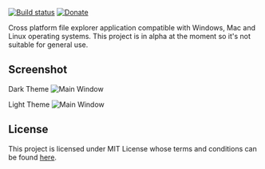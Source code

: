 [![Build status](https://ci.appveyor.com/api/projects/status/467yhb1fia401wai?svg=true)](https://ci.appveyor.com/project/waliarubal/jaya)
[![Donate](https://img.shields.io/badge/Donate-PayPal-green.svg)](https://www.paypal.com/cgi-bin/webscr?cmd=_s-xclick&hosted_button_id=MA9ZZWYDN85N8)

Cross platform file explorer application compatible with Windows, Mac and Linux operating systems. This project is in alpha at the moment so it's not suitable for general use.

## Screenshot
Dark Theme
![Main Window](https://raw.githubusercontent.com/waliarubal/Jaya/master/Screenshots/00.png)

Light Theme
![Main Window](https://raw.githubusercontent.com/waliarubal/Jaya/master/Screenshots/01.png)

## License

This project is licensed under MIT License whose terms and conditions can be found [here](https://raw.githubusercontent.com/waliarubal/Jaya/master/LICENSE).
